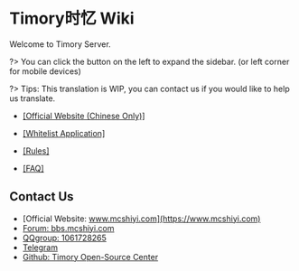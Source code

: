 
# Timory时忆 Wiki

Welcome to Timory Server.

?> You can click the button on the left to expand the sidebar. (or left corner for mobile devices)

?> Tips: This translation is WIP, you can contact us if you would like to help us translate.

- [[Official Website (Chinese Only)]](https://www.mcshiyi.com/) 

- [[Whitelist Application]](/en-US/join/whitelist.md) 

- [[Rules]](/en-US/join/rules.md)

- [[FAQ]](/en-US/guide/faq.md)   

## Contact Us
- [Official Website: www.mcshiyi.com](https://www.mcshiyi.com)
- [Forum: bbs.mcshiyi.com](https://bbs.mcshiyi.com)
- [QQgroup: 1061728265](https://jq.qq.com/?_wv=1027&k=5BSu3sX)
- [Telegram](https://t.me/joinchat/IdDH-Egtujuf1UzuCWznJw)
- [Github: Timory Open-Source Center](https://github.com/TimoryGroup)
